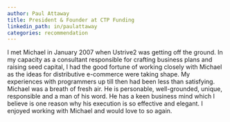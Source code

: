 ```yaml
---
author: Paul Attaway
title: President & Founder at CTP Funding
linkedin_path: in/paulattaway
categories: recommendation
---
```


I met Michael in January 2007 when Ustrive2 was getting off the ground.  In my capacity as a consultant responsible for crafting business plans and raising seed capital, I had the good fortune of working closely with Michael as the ideas for distributive e-commerce were taking shape.  My experiences with programmers up till then had been less than satisfying.  Michael was a breath of fresh air.  He is personable, well-grounded, unique, responsible and a man of his word.  He has a keen business mind which I believe is one reason why his execution is so effective and elegant. I enjoyed working with Michael and would love to so again.
